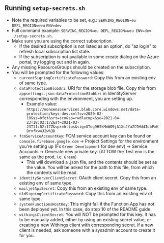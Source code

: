 ## Running `setup-secrets.sh`

- Note the required variables to be set, e.g.:
  `SERVING_REGION=eu`
  `DEPL_REGION=weu`
  `ENV=dev`
- Full command example: `SERVING_REGION=eu DEPL_REGION=weu ENV=dev ./setup-secrets.sh`.
- Make sure you are using the correct subscription.
  - If the desired subscription is not listed as an option, do "az login" to refresh local
    subscription list state.
  - If the subscription is not available in some create dialog on the Azure portal,
    try logging out and in again.
- Any missing ResourceGroups should be created on the subscription.
- You will be prompted for the following values:
  - `currentSigningCertificatePassword`: Copy this from an existing env of same type.
  - `dataProtectionBlobUri`: URI for the storage blob file. Copy this from `appsettings.json`
    `dataProtectionBlobUri` in IdentityServer corresponding with the environment, you are
    setting up.
    - Example value:
      `https://monsensoservices.blob.core.windows.net/data-protection/keys-dev.xml?sv=2020-02-10&ss=bfqt&srt=sco&sp=rwdlacupx&se=2021-04-23T18:02:17Z&st=2021-03-23T11:02:17Z&spr=https&sig=GTog9HSkMmWO9jA1XuJYaZC9Hd4IobPxKDrvfkw4JZw%3D`
  - `fcmServiceAccountKey`: FCM service account key can be found on `console.firebase.google.com`
    -> Project Settings for the environment you're setting up (Fx `Green Development` for dev env)
    -> Service Accounts -> Generate new private key. (ATTOW the Test env is the same as the
    prod, i.e. `Green`)
    - This will download a .json file, and the contents should be set as the value. You will be
      asked for the path to this file, from which the contents will be read.
  - `identityServerClientSecret`: OAuth client secret. Copy this from an existing env of same type.
  - `mailjetApiSecret`: Copy this from an existing env of same type.
  - `oldSigningCertificatePassword`: Copy this from an existing env of same type.
  - `systemFunctionsHostKey`: This might fail if the Function App has not been deployed yet.
    In this case, do step 10 of the README guide.
  - `withingsClientSecret`: You will NOT be prompted for this key. It has to be manually added,
    either by using an existing secret value, or creating a new Withings client with corresponding
    secret. If a new client is needed, ask someone with a sysadmin account to create it for you.
